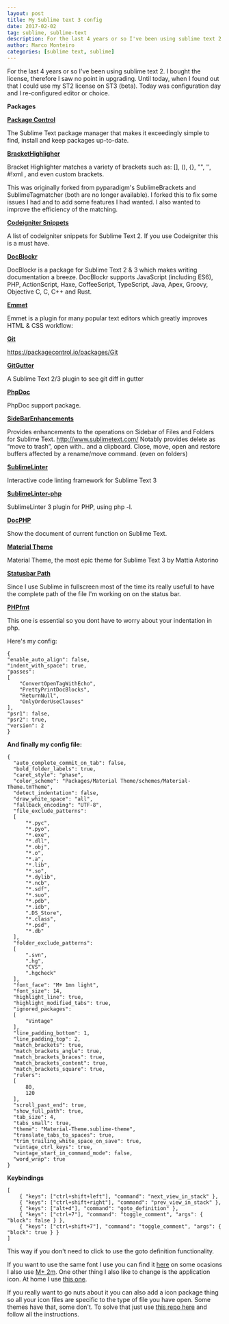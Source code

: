 ```yaml
---
layout: post
title: My Sublime text 3 config
date: 2017-02-02
tag: sublime, sublime-text
description: For the last 4 years or so I've been using sublime text 2. I bought the license, therefore I saw no point in upgrading. Until today, when I found out
author: Marco Monteiro
categories: [sublime text, sublime]
---
```


For the last 4 years or so I've been using sublime text 2. I bought the license, therefore I saw no point in upgrading. Until today, when I found out that I could use my ST2 license on ST3 (beta). Today was configuration day and I re-configured editor or choice.

<!--more-->

**Packages**

**[Package Control](https://packagecontrol.io)**

The Sublime Text package manager that makes it exceedingly simple to find, install and keep packages up-to-date.

**[BracketHighligher](https://packagecontrol.io/packages/BracketHighlighter)**

Bracket Highlighter matches a variety of brackets such as: [], (), {}, "", '', #!xml <tag></tag>, and even custom brackets.

This was originally forked from pyparadigm's SublimeBrackets and SublimeTagmatcher (both are no longer available). I forked this to fix some issues I had and to add some features I had wanted. I also wanted to improve the efficiency of the matching.

**[Codeigniter Snippets](https://packagecontrol.io/packages/CodeIgniter%20Snippets)**

A list of codeigniter snippets for Sublime Text 2. If you use Codeigniter this is a must have.

**[DocBlockr](https://packagecontrol.io/packages/DocBlockr)**

DocBlockr is a package for Sublime Text 2 & 3 which makes writing documentation a breeze. DocBlockr supports JavaScript (including ES6), PHP, ActionScript, Haxe, CoffeeScript, TypeScript, Java, Apex, Groovy, Objective C, C, C++ and Rust.

**[Emmet](https://packagecontrol.io/packages/Emmet)**

Emmet is a plugin for many popular text editors which greatly improves HTML & CSS workflow:

**[Git](https://packagecontrol.io/packages/Git)**

https://packagecontrol.io/packages/Git

**[GitGutter](https://packagecontrol.io/packages/GitGutter)**

A Sublime Text 2/3 plugin to see git diff in gutter

**[PhpDoc](https://packagecontrol.io/packages/PhpDoc)**

PhpDoc support package.

**[SideBarEnhancements](https://packagecontrol.io/packages/SideBarEnhancements)**

Provides enhancements to the operations on Sidebar of Files and Folders for Sublime Text. http://www.sublimetext.com/ Notably provides delete as “move to trash”, open with.. and a clipboard. Close, move, open and restore buffers affected by a rename/move command. (even on folders)


**[SublimeLinter](https://packagecontrol.io/packages/SublimeLinter)**

Interactive code linting framework for Sublime Text 3


**[SublimeLinter-php](https://packagecontrol.io/packages/SublimeLinter-php)**

SublimeLinter 3 plugin for PHP, using php -l.

**[DocPHP](https://packagecontrol.io/packages/DocPHPManualer)**

Show the document of current function on Sublime Text.

**[Material Theme](https://packagecontrol.io/packages/Material%20Theme)**

Material Theme, the most epic theme for Sublime Text 3 by Mattia Astorino


**[Statusbar Path](https://packagecontrol.io/packages/Statusbar%20Path)**

Since I use Sublime in fullscreen most of the time its really usefull to have the complete path of the file I'm working on on the status bar.

**[PHPfmt](https://packagecontrol.io/packages/phpfmt)**

This one is essential so you dont have to worry about your indentation in php.

Here's my config:

    {
	"enable_auto_align": false,
	"indent_with_space": true,
	"passes":
	[
		"ConvertOpenTagWithEcho",
		"PrettyPrintDocBlocks",
		"ReturnNull",
		"OnlyOrderUseClauses"
	],
	"psr1": false,
	"psr2": true,
	"version": 2
	}


**And finally my config file:**

    {
	  "auto_complete_commit_on_tab": false,
	  "bold_folder_labels": true,
	  "caret_style": "phase",
	  "color_scheme": "Packages/Material Theme/schemes/Material-Theme.tmTheme",
	  "detect_indentation": false,
	  "draw_white_space": "all",
	  "fallback_encoding": "UTF-8",
	  "file_exclude_patterns":
	  [
		  "*.pyc",
		  "*.pyo",
		  "*.exe",
		  "*.dll",
		  "*.obj",
		  "*.o",
		  "*.a",
		  "*.lib",
		  "*.so",
		  "*.dylib",
		  "*.ncb",
		  "*.sdf",
		  "*.suo",
		  "*.pdb",
		  "*.idb",
		  ".DS_Store",
		  "*.class",
		  "*.psd",
		  "*.db"
	  ],
	  "folder_exclude_patterns":
	  [
		  ".svn",
		  ".hg",
		  "CVS",
		  ".hgcheck"
	  ],
	  "font_face": "M+ 1mn light",
	  "font_size": 14,
	  "highlight_line": true,
	  "highlight_modified_tabs": true,
	  "ignored_packages":
	  [
		  "Vintage"
	  ],
	  "line_padding_bottom": 1,
	  "line_padding_top": 2,
	  "match_brackets": true,
	  "match_brackets_angle": true,
	  "match_brackets_braces": true,
	  "match_brackets_content": true,
	  "match_brackets_square": true,
	  "rulers":
	  [
		  80,
		  120
	  ],
	  "scroll_past_end": true,
	  "show_full_path": true,
	  "tab_size": 4,
	  "tabs_small": true,
	  "theme": "Material-Theme.sublime-theme",
	  "translate_tabs_to_spaces": true,
	  "trim_trailing_white_space_on_save": true,
	  "vintage_ctrl_keys": true,
	  "vintage_start_in_command_mode": false,
	  "word_wrap": true
	}

**Keybindings**

	[
    	{ "keys": ["ctrl+shift+left"], "command": "next_view_in_stack" },
    	{ "keys": ["ctrl+shift+right"], "command": "prev_view_in_stack" },
    	{ "keys": ["alt+d"], "command": "goto_definition" },
    	{ "keys": ["ctrl+7"], "command": "toggle_comment", "args": { "block": false } },
    	{ "keys": ["ctrl+shift+7"], "command": "toggle_comment", "args": { "block": true } }
	]

This way if you don't need to click to use the goto definition functionality.

If you want to use the same font I use you can find it [here](http://www.fontspace.com/m-fonts/m-1mn) on some ocasions I also use [M+ 2m](http://www.fontspace.com/search/?q=M%2B+2m). One other thing I also like to change is the application icon. At home I use [this one](https://dribbble.com/shots/2289001-Sublime-Text-Icon-Replacement).

If you really want to go nuts about it you can also add a icon package thing so all your icon files are specific to the type of file you have open. Some themes have that, some don't. To solve that just use [this repo here](https://github.com/mrmartineau/SetiUI-Icons-Sublime) and follow all the instructions.